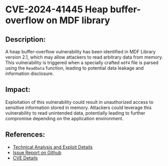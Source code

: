 # CVE-2024-41445 Heap buffer-overflow on MDF library


## Description:
A heap buffer-overflow vulnerability has been identified in MDF Library version 2.1, which may allow attackers to read arbitrary data from memory. This vulnerability is triggered when a specially crafted `mdf4` file is parsed using the `ReadData` function, leading to potential data leakage and information disclosure.

## Impact:
Exploitation of this vulnerability could result in unauthorized access to sensitive information stored in memory. Attackers could leverage this vulnerability to read unintended data, potentially leading to further compromise depending on the application environment.


## References: 
- [Technical Analysis and Exploit Details](https://g0ku704.github.io/2024/08/13/mdf4_parser_vuln_CVE-2024-41445.html)
- [Issue Report on Github](https://github.com/ihedvall/mdflib/issues/88)
- [CVE Details](https://cve.mitre.org/cgi-bin/cvename.cgi?name=CVE-2024-41445)
